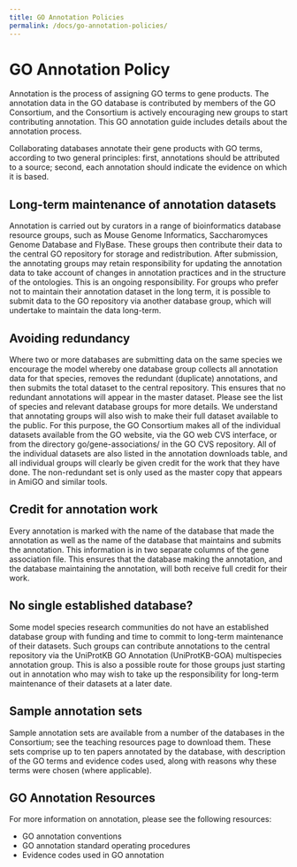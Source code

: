 ```yaml
---
title: GO Annotation Policies
permalink: /docs/go-annotation-policies/
---
```


# GO Annotation Policy
Annotation is the process of assigning GO terms to gene products. The annotation data in the GO database is contributed by members of the GO Consortium, and the Consortium is actively encouraging new groups to start contributing annotation. This GO annotation guide includes details about the annotation process.

Collaborating databases annotate their gene products with GO terms, according to two general principles: first, annotations should be attributed to a source; second, each annotation should indicate the evidence on which it is based.
## Long-term maintenance of annotation datasets
Annotation is carried out by curators in a range of bioinformatics database resource groups, such as Mouse Genome Informatics, Saccharomyces Genome Database and FlyBase. These groups then contribute their data to the central GO repository for storage and redistribution. After submission, the annotating groups may retain responsibility for updating the annotation data to take account of changes in annotation practices and in the structure of the ontologies. This is an ongoing responsibility. For groups who prefer not to maintain their annotation dataset in the long term, it is possible to submit data to the GO repository via another database group, which will undertake to maintain the data long-term.
## Avoiding redundancy
Where two or more databases are submitting data on the same species we encourage the model whereby one database group collects all annotation data for that species, removes the redundant (duplicate) annotations, and then submits the total dataset to the central repository. This ensures that no redundant annotations will appear in the master dataset. Please see the list of species and relevant database groups for more details. We understand that annotating groups will also wish to make their full dataset available to the public. For this purpose, the GO Consortium makes all of the individual datasets available from the GO website, via the GO web CVS interface, or from the directory go/gene-associations/ in the GO CVS repository. All of the individual datasets are also listed in the annotation downloads table, and all individual groups will clearly be given credit for the work that they have done. The non-redundant set is only used as the master copy that appears in AmiGO and similar tools.
## Credit for annotation work
Every annotation is marked with the name of the database that made the annotation as well as the name of the database that maintains and submits the annotation. This information is in two separate columns of the gene association file. This ensures that the database making the annotation, and the database maintaining the annotation, will both receive full credit for their work.
## No single established database?
Some model species research communities do not have an established database group with funding and time to commit to long-term maintenance of their datasets. Such groups can contribute annotations to the central repository via the UniProtKB GO Annotation (UniProtKB-GOA) multispecies annotation group. This is also a possible route for those groups just starting out in annotation who may wish to take up the responsibility for long-term maintenance of their datasets at a later date.
## Sample annotation sets
Sample annotation sets are available from a number of the databases in the Consortium; see the teaching resources page to download them. These sets comprise up to ten papers annotated by the database, with description of the GO terms and evidence codes used, along with reasons why these terms were chosen (where applicable).
## GO Annotation Resources
For more information on annotation, please see the following resources:

 * GO annotation conventions
 * GO annotation standard operating procedures
 * Evidence codes used in GO annotation

